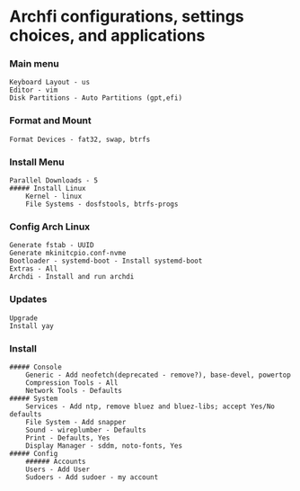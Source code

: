 # Archfi configurations, settings choices, and applications

### Main menu
    Keyboard Layout - us
    Editor - vim
    Disk Partitions - Auto Partitions (gpt,efi)

### Format and Mount
    Format Devices - fat32, swap, btrfs

### Install Menu
    Parallel Downloads - 5
    ##### Install Linux
        Kernel - linux
        File Systems - dosfstools, btrfs-progs

### Config Arch Linux
    Generate fstab - UUID
    Generate mkinitcpio.conf-nvme
    Bootloader - systemd-boot - Install systemd-boot
    Extras - All
    Archdi - Install and run archdi

### Updates
    Upgrade
    Install yay

### Install
    ##### Console
        Generic - Add neofetch(deprecated - remove?), base-devel, powertop
        Compression Tools - All
        Network Tools - Defaults
    ##### System
        Services - Add ntp, remove bluez and bluez-libs; accept Yes/No defaults
        File System - Add snapper
        Sound - wireplumber - Defaults
        Print - Defaults, Yes
        Display Manager - sddm, noto-fonts, Yes
    ##### Config
        ###### Accounts
        Users - Add User
        Sudoers - Add sudoer - my account
